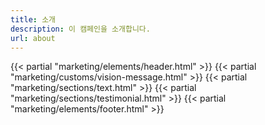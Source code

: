 ```yaml
---
title: 소개
description: 이 캠페인을 소개합니다.
url: about
---
```

{{< partial "marketing/elements/header.html" >}}
{{< partial "marketing/customs/vision-message.html" >}}
{{< partial "marketing/sections/text.html" >}}
{{< partial "marketing/sections/testimonial.html" >}}
{{< partial "marketing/elements/footer.html" >}}
